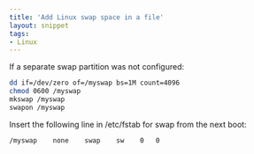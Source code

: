 ```yaml
---
title: 'Add Linux swap space in a file'
layout: snippet
tags:
- Linux
---
```

If a separate swap partition was not configured:

```bash
dd if=/dev/zero of=/myswap bs=1M count=4096
chmod 0600 /myswap
mkswap /myswap
swapon /myswap
```

Insert the following line in /etc/fstab for swap from the next boot:

```
/myswap    none    swap    sw    0   0
```
